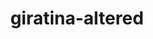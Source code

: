 ---
id: 487
title: giratina-altered
types: [ghost,dragon]
image: https://raw.githubusercontent.com/PokeAPI/sprites/master/sprites/pokemon/487.png
---
